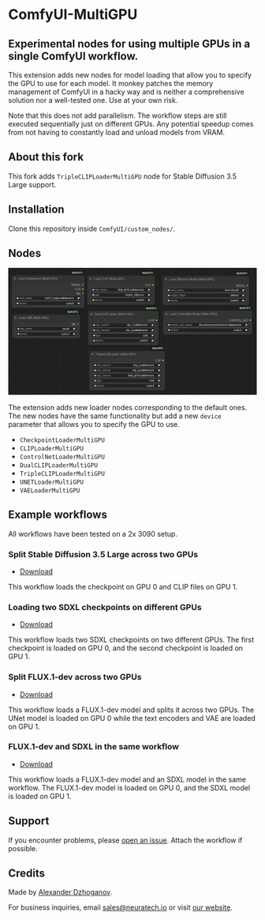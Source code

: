 # ComfyUI-MultiGPU

## Experimental nodes for using multiple GPUs in a single ComfyUI workflow.

This extension adds new nodes for model loading that allow you to specify the GPU to use for each model. It monkey patches the memory management of ComfyUI in a hacky way and is neither a comprehensive solution nor a well-tested one. Use at your own risk.

Note that this does not add parallelism. The workflow steps are still executed sequentially just on different GPUs. Any potential speedup comes from not having to constantly load and unload models from VRAM.

## About this fork

This fork adds `TripleCLIPLoaderMultiGPU` node for Stable Diffusion 3.5 Large support.

## Installation

Clone this repository inside `ComfyUI/custom_nodes/`.

## Nodes

![](examples/nodes.png)

The extension adds new loader nodes corresponding to the default ones. The new nodes have the same functionality but add a new `device` parameter that allows you to specify the GPU to use.

- `CheckpointLoaderMultiGPU`
- `CLIPLoaderMultiGPU`
- `ControlNetLoaderMultiGPU`
- `DualCLIPLoaderMultiGPU`
- `TripleCLIPLoaderMultiGPU`
- `UNETLoaderMultiGPU`
- `VAELoaderMultiGPU`

## Example workflows

All workflows have been tested on a 2x 3090 setup.

### Split Stable Diffusion 3.5 Large across two GPUs

- [Download](examples/sd3.5_large_2gpu.json)

This workflow loads the checkpoint on GPU 0 and CLIP files on GPU 1.

### Loading two SDXL checkpoints on different GPUs

- [Download](examples/sdxl_2gpu.json)

This workflow loads two SDXL checkpoints on two different GPUs. The first checkpoint is loaded on GPU 0, and the second checkpoint is loaded on GPU 1.

### Split FLUX.1-dev across two GPUs

- [Download](examples/flux1dev_2gpu.json)

This workflow loads a FLUX.1-dev model and splits it across two GPUs. The UNet model is loaded on GPU 0 while the text encoders and VAE are loaded on GPU 1.

### FLUX.1-dev and SDXL in the same workflow

- [Download](examples/flux1dev_sdxl_2gpu.json)

This workflow loads a FLUX.1-dev model and an SDXL model in the same workflow. The FLUX.1-dev model is loaded on GPU 0, and the SDXL model is loaded on GPU 1.

## Support

If you encounter problems, please [open an issue](https://github.com/neuratech-ai/ComfyUI-MultiGPU/issues/new). Attach the workflow if possible.

## Credits

Made by [Alexander Dzhoganov](https://github.com/AlexanderDzhoganov).

For business inquiries, email [sales@neuratech.io](mailto:sales@neuratech.io) or visit [our website](https://neuratech.io/).

